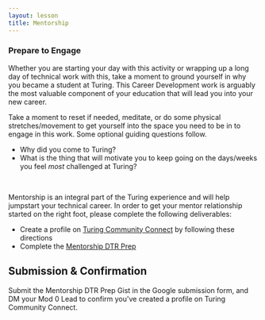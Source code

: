 ```yaml
---
layout: lesson
title: Mentorship
---
```


<div class="s-card s-border-yellow-500">
  <h3>Prepare to Engage</h3>
  <p>Whether you are starting your day with this activity or wrapping up a long day of technical work with this, take a moment to ground yourself in why you became a student at Turing. This Career Development work is arguably the most valuable component of your education that will lead you into your new career.</p>
  <p>Take a moment to reset if needed, meditate, or do some physical stretches/movement to get yourself into the space you need to be in to engage in this work. Some optional guiding questions follow.</p>
  <ul>
    <li>Why did you come to Turing?</li>
    <li>What is the thing that will motivate you to keep going on the days/weeks you feel <em>most</em> challenged at Turing?</li>
  </ul>
</div>
<br>

Mentorship is an integral part of the Turing experience and will help jumpstart your technical career. In order to get your mentor relationship started on the right foot, please complete the following deliverables:

- Create a profile on <a href="https://docs.google.com/document/d/1vpyKGu92l1HGkJzULNcyyE72946f4QO1DhQgIz3v1E0/edit?usp=sharing" target="_blank">Turing Community Connect</a> by following these directions
- Complete the <a href="https://gist.github.com/ericweissman/51965bdcbf42970d43d817818bfaef3c" target="_blank">Mentorship DTR Prep</a>

## Submission & Confirmation

Submit the Mentorship DTR Prep Gist in the Google submission form, and DM your Mod 0 Lead to confirm you've created a profile on Turing Community Connect.
